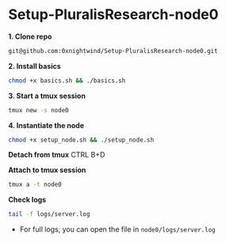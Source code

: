 # Setup-PluralisResearch-node0


**1. Clone repo**
```bash
git@github.com:0xnightwind/Setup-PluralisResearch-node0.git
```

**2. Install basics**
```bash
chmod +x basics.sh && ./basics.sh
```

**3. Start a tmux session**
```bash
tmux new -s node0
```

**4. Instantiate the node**
```bash
chmod +x setup_node.sh && ./setup_node.sh
```

**Detach from tmux**
CTRL B+D

**Attach to tmux session**
```bash
tmux a -t node0
```

**Check logs**
```bash
tail -f logs/server.log
```

* For full logs, you can open the file in `node0/logs/server.log`
